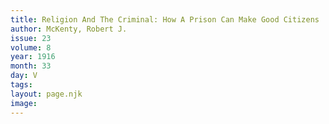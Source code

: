 ```yaml
---
title: Religion And The Criminal: How A Prison Can Make Good Citizens
author: McKenty, Robert J.
issue: 23
volume: 8
year: 1916
month: 33
day: V
tags:
layout: page.njk
image:
---
```

